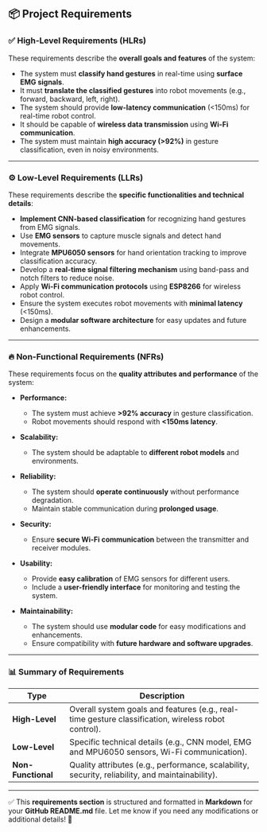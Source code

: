 ## 📦 **Project Requirements**

### ✅ **High-Level Requirements (HLRs)**  
These requirements describe the **overall goals and features** of the system:  
- The system must **classify hand gestures** in real-time using **surface EMG signals**.  
- It must **translate the classified gestures** into robot movements (e.g., forward, backward, left, right).  
- The system should provide **low-latency communication** (<150ms) for real-time robot control.  
- It should be capable of **wireless data transmission** using **Wi-Fi communication**.  
- The system must maintain **high accuracy (>92%)** in gesture classification, even in noisy environments.  

---

### ⚙️ **Low-Level Requirements (LLRs)**  
These requirements describe the **specific functionalities and technical details**:  
- **Implement CNN-based classification** for recognizing hand gestures from EMG signals.  
- Use **EMG sensors** to capture muscle signals and detect hand movements.  
- Integrate **MPU6050 sensors** for hand orientation tracking to improve classification accuracy.  
- Develop a **real-time signal filtering mechanism** using band-pass and notch filters to reduce noise.  
- Apply **Wi-Fi communication protocols** using **ESP8266** for wireless robot control.  
- Ensure the system executes robot movements with **minimal latency** (<150ms).  
- Design a **modular software architecture** for easy updates and future enhancements.  

---

### 🔥 **Non-Functional Requirements (NFRs)**  
These requirements focus on the **quality attributes and performance** of the system:  

- **Performance:**  
  - The system must achieve **>92% accuracy** in gesture classification.  
  - Robot movements should respond with **<150ms latency**.  

- **Scalability:**  
  - The system should be adaptable to **different robot models** and environments.  

- **Reliability:**  
  - The system should **operate continuously** without performance degradation.  
  - Maintain stable communication during **prolonged usage**.  

- **Security:**  
  - Ensure **secure Wi-Fi communication** between the transmitter and receiver modules.  

- **Usability:**  
  - Provide **easy calibration** of EMG sensors for different users.  
  - Include a **user-friendly interface** for monitoring and testing the system.  

- **Maintainability:**  
  - The system should use **modular code** for easy modifications and enhancements.  
  - Ensure compatibility with **future hardware and software upgrades**.  

---

### 📊 **Summary of Requirements**

| **Type**          | **Description**                                                                                  |
|-------------------|--------------------------------------------------------------------------------------------------|
| **High-Level**    | Overall system goals and features (e.g., real-time gesture classification, wireless robot control). |
| **Low-Level**     | Specific technical details (e.g., CNN model, EMG and MPU6050 sensors, Wi-Fi communication).      |
| **Non-Functional**| Quality attributes (e.g., performance, scalability, security, reliability, and maintainability).  |

---

✅ This **requirements section** is structured and formatted in **Markdown** for your **GitHub README.md** file. Let me know if you need any modifications or additional details! 🚀  

